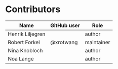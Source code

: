 # Contributors

Name | GitHub user | Role
--- | --- | ---
Henrik Liljegren |  | author
Robert Forkel | @xrotwang | maintainer
Nina Knobloch | | author
Noa Lange | | author

